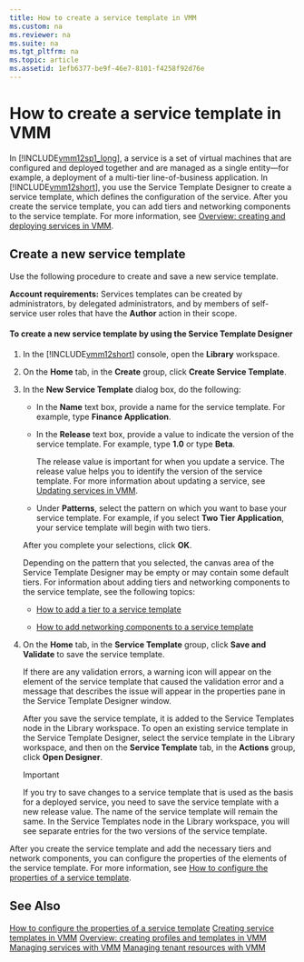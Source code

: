 ```yaml
---
title: How to create a service template in VMM
ms.custom: na
ms.reviewer: na
ms.suite: na
ms.tgt_pltfrm: na
ms.topic: article
ms.assetid: 1efb6377-be9f-46e7-8101-f4258f92d76e
---
```

# How to create a service template in VMM
In [!INCLUDE[vmm12sp1_long](../Token/vmm12sp1_long_md.md)], a service is a set of virtual machines that are configured and deployed together and are managed as a single entity—for example, a deployment of a multi\-tier line\-of\-business application. In [!INCLUDE[vmm12short](../Token/vmm12short_md.md)], you use the Service Template Designer to create a service template, which defines the configuration of the service. After you create the service template, you can add tiers and networking components to the service template. For more information, see [Overview: creating and deploying services in VMM](../Topic/Overview--creating-and-deploying-services-in-VMM.md).

## Create a new service template
Use the following procedure to create and save a new service template.

**Account requirements:** Services templates can be created by administrators, by delegated administrators, and by members of self\-service user roles that have the **Author** action in their scope.

#### To create a new service template by using the Service Template Designer

1.  In the [!INCLUDE[vmm12short](../Token/vmm12short_md.md)] console, open the **Library** workspace.

2.  On the **Home** tab, in the **Create** group, click **Create Service Template**.

3.  In the **New Service Template** dialog box, do the following:

    -   In the **Name** text box, provide a name for the service template.  For example, type **Finance Application**.

    -   In the **Release** text box, provide a value to indicate the version of the service template.  For example, type **1.0** or type **Beta**.

        The release value is important for when you update a service. The release value helps you to identify the version of the service template. For more information about updating a service, see [Updating services in VMM](../Topic/Updating-services-in-VMM.md).

    -   Under **Patterns**, select the pattern on which you want to base your service template. For example, if you select **Two Tier Application**, your service template will begin with two tiers.

    After you complete your selections, click **OK**.

    Depending on the pattern that you selected, the canvas area of the Service Template Designer may be empty or may contain some default tiers. For information about adding tiers and networking components to the service template, see the following topics:

    -   [How to add a tier to a service template](../Topic/How-to-add-a-tier-to-a-service-template.md)

    -   [How to add networking components to a service template](../Topic/How-to-add-networking-components-to-a-service-template.md)

4.  On the **Home** tab, in the **Service Template** group, click **Save and Validate** to save the service template.

    If there are any validation errors, a warning icon will appear on the element of the service template that caused the validation error and a message that describes the issue will appear in the properties pane in the Service Template Designer window.

    After you save the service template, it is added to the Service Templates node in the Library workspace. To open an existing service template in the Service Template Designer, select the service template in the Library workspace, and then on the **Service Template** tab, in the **Actions** group, click **Open Designer**.

    > [!IMPORTANT]
    > If you try to save changes to a service template that is used as the basis for a deployed service, you need to save the service template with a new release value. The name of the service template will remain the same. In the Service Templates node in the Library workspace, you will see separate entries for the two versions of the service template.

After you create the service template and add the necessary tiers and network components, you can configure the properties of the elements of the service template. For more information, see [How to configure the properties of a service template](../Topic/How-to-configure-the-properties-of-a-service-template.md).

## See Also
[How to configure the properties of a service template](../Topic/How-to-configure-the-properties-of-a-service-template.md)
[Creating service templates in VMM](../Topic/Creating-service-templates-in-VMM.md)
[Overview: creating profiles and templates in VMM](../Topic/Overview--creating-profiles-and-templates-in-VMM.md)
[Managing services with VMM](../Topic/Managing-services-with-VMM.md)
[Managing tenant resources with VMM](../Topic/Managing-tenant-resources-with-VMM.md)

